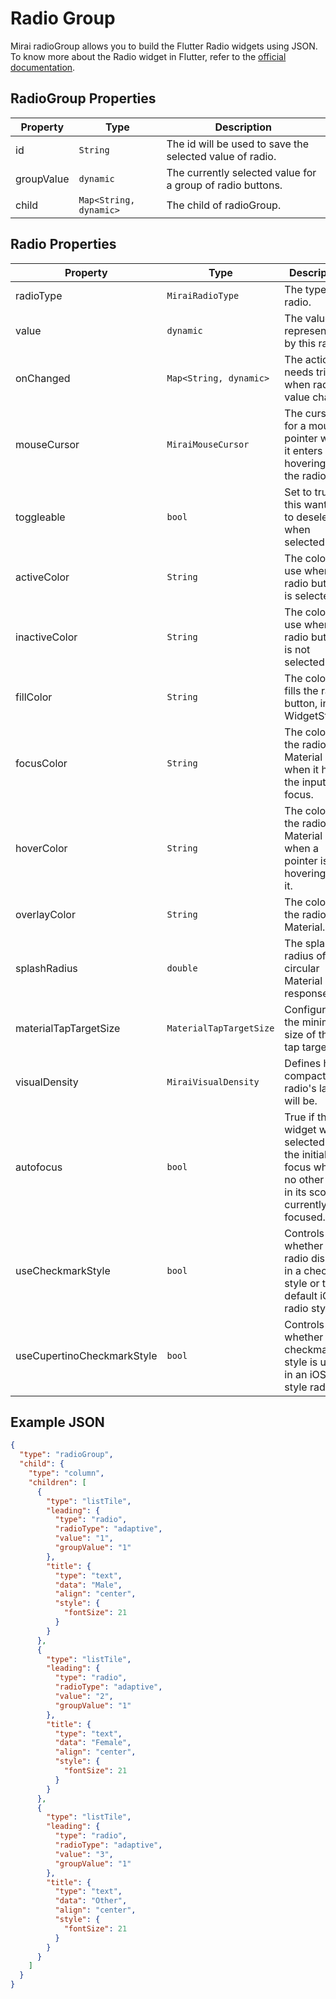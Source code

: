 # Radio Group

Mirai radioGroup allows you to build the Flutter Radio widgets using JSON. 
To know more about the Radio widget in Flutter, refer to the [official documentation](https://api.flutter.dev/flutter/material/Radio-class.html).

## RadioGroup Properties

| Property   | Type                   | Description                                                |
|------------|------------------------|------------------------------------------------------------|
| id         | `String`               | The id will be used to save the selected value of radio.   |
| groupValue | `dynamic`              | The currently selected value for a group of radio buttons. |
| child      | `Map<String, dynamic>` | The child of radioGroup.                                   |

## Radio Properties

| Property                   | Type                    | Description                                                                                                     |
|----------------------------|-------------------------|-----------------------------------------------------------------------------------------------------------------|
| radioType                  | `MiraiRadioType`        | The type of radio.                                                                                              |
| value                      | `dynamic`               | The value represented by this radio.                                                                            |
| onChanged                  | `Map<String, dynamic>`  | The action needs trigger when radio value change.                                                               |
| mouseCursor                | `MiraiMouseCursor`      | The cursor for a mouse pointer when it enters or is hovering over the radio.                                    |
| toggleable                 | `bool`                  | Set to true if this wanted to deselect when selected.                                                           |
| activeColor                | `String`                | The color to use when this radio button is selected.                                                            |
| inactiveColor              | `String`                | The color to use when this radio button is not selected.                                                        |
| fillColor                  | `String`                | The color that fills the radio button, in all WidgetStates.                                                     |
| focusColor                 | `String`                | The color for the radio's Material when it has the input focus.                                                 |
| hoverColor                 | `String`                | The color for the radio's Material when a pointer is hovering over it.                                          |
| overlayColor               | `String`                | The color for the radio's Material.                                                                             |
| splashRadius               | `double`                | The splash radius of the circular Material ink response.                                                        |
| materialTapTargetSize      | `MaterialTapTargetSize` | Configures the minimum size of the tap target.                                                                  |
| visualDensity              | `MiraiVisualDensity`    | Defines how compact the radio's layout will be.                                                                 |
| autofocus                  | `bool`                  | True if this widget will be selected as the initial focus when no other node in its scope is currently focused. |
| useCheckmarkStyle          | `bool`                  | Controls whether the radio displays in a checkbox style or the default iOS radio style.                         |
| useCupertinoCheckmarkStyle | `bool`                  | Controls whether the checkmark style is used in an iOS-style radio.                                             |


## Example JSON

```json
{
  "type": "radioGroup",
  "child": {
    "type": "column",
    "children": [
      {
        "type": "listTile",
        "leading": {
          "type": "radio",
          "radioType": "adaptive",
          "value": "1",
          "groupValue": "1"
        },
        "title": {
          "type": "text",
          "data": "Male",
          "align": "center",
          "style": {
            "fontSize": 21
          }
        }
      },
      {
        "type": "listTile",
        "leading": {
          "type": "radio",
          "radioType": "adaptive",
          "value": "2",
          "groupValue": "1"
        },
        "title": {
          "type": "text",
          "data": "Female",
          "align": "center",
          "style": {
            "fontSize": 21
          }
        }
      },
      {
        "type": "listTile",
        "leading": {
          "type": "radio",
          "radioType": "adaptive",
          "value": "3",
          "groupValue": "1"
        },
        "title": {
          "type": "text",
          "data": "Other",
          "align": "center",
          "style": {
            "fontSize": 21
          }
        }
      }
    ]
  }
}
```

